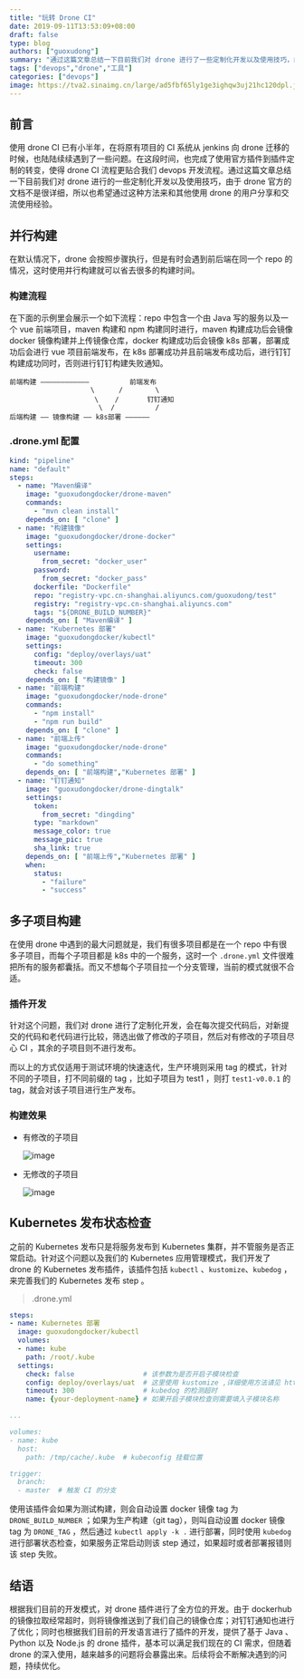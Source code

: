 ```yaml
---
title: "玩转 Drone CI"
date: 2019-09-11T13:53:09+08:00
draft: false
type: blog
authors: ["guoxudong"]
summary: "通过这篇文章总结一下目前我们对 drone 进行了一些定制化开发以及使用技巧，由于 drone 官方的文档不是很详细，所以也希望通过这种方法来和其他使用 drone 的用户分享和交流使用经验。"
tags: ["devops","drone","工具"]
categories: ["devops"]
image: https://tva2.sinaimg.cn/large/ad5fbf65ly1ge3ighqw3uj21hc120dpl.jpg
---
```


## 前言

使用 drone CI 已有小半年，在将原有项目的 CI 系统从 jenkins 向 drone 迁移的时候，也陆陆续续遇到了一些问题。在这段时间，也完成了使用官方插件到插件定制的转变，使得 drone CI 流程更贴合我们 devops 开发流程。通过这篇文章总结一下目前我们对 drone 进行的一些定制化开发以及使用技巧，由于 drone 官方的文档不是很详细，所以也希望通过这种方法来和其他使用 drone 的用户分享和交流使用经验。

## 并行构建

在默认情况下，drone 会按照步骤执行，但是有时会遇到前后端在同一个 repo 的情况，这时使用并行构建就可以省去很多的构建时间。

### 构建流程

在下面的示例里会展示一个如下流程：repo 中包含一个由 Java 写的服务以及一个 vue 前端项目，maven 构建和 npm 构建同时进行，maven 构建成功后会镜像 docker 镜像构建并上传镜像仓库，docker 构建成功后会镜像 k8s 部署，部署成功后会进行 vue 项目前端发布，在 k8s 部署成功并且前端发布成功后，进行钉钉构建成功同时，否则进行钉钉构建失败通知。

```text
前端构建 ————————————          前端发布
                    \      /        \
                     \    /       钉钉通知
                      \  /          /
后端构建 —— 镜像构建 —— k8s部署 ——————

```
### .drone.yml 配置

```yaml
kind: "pipeline"
name: "default"
steps:
  - name: "Maven编译"
    image: "guoxudongdocker/drone-maven"
    commands:
      - "mvn clean install"
    depends_on: [ "clone" ]
  - name: "构建镜像"
    image: "guoxudongdocker/drone-docker"
    settings:
      username:
        from_secret: "docker_user"
      password:
        from_secret: "docker_pass"
      dockerfile: "Dockerfile"
      repo: "registry-vpc.cn-shanghai.aliyuncs.com/guoxudong/test"
      registry: "registry-vpc.cn-shanghai.aliyuncs.com"
      tags: "${DRONE_BUILD_NUMBER}"
    depends_on: [ "Maven编译" ]
  - name: "Kubernetes 部署"
    image: "guoxudongdocker/kubectl"
    settings:
      config: "deploy/overlays/uat"
      timeout: 300
      check: false
    depends_on: [ "构建镜像" ]
  - name: "前端构建"
    image: "guoxudongdocker/node-drone"
    commands:
      - "npm install"
      - "npm run build"
    depends_on: [ "clone" ]
  - name: "前端上传"
    image: "guoxudongdocker/node-drone"
    commands:
      - "do something"
    depends_on: [ "前端构建","Kubernetes 部署" ]
  - name: "钉钉通知"
    image: "guoxudongdocker/drone-dingtalk"
    settings:
      token:
        from_secret: "dingding"
      type: "markdown"
      message_color: true
      message_pic: true
      sha_link: true
    depends_on: [ "前端上传","Kubernetes 部署" ]
    when:
      status:
        - "failure"
        - "success"
```

## 多子项目构建

在使用 drone 中遇到的最大问题就是，我们有很多项目都是在一个 repo 中有很多子项目，而每个子项目都是 k8s 中的一个服务，这时一个 `.drone.yml` 文件很难把所有的服务都囊括。而又不想每个子项目拉一个分支管理，当前的模式就很不合适。

### 插件开发

针对这个问题，我们对 drone 进行了定制化开发，会在每次提交代码后，对新提交的代码和老代码进行比较，筛选出做了修改的子项目，然后对有修改的子项目尽心 CI ，其余的子项目则不进行发布。

而以上的方式仅适用于测试环境的快速迭代，生产环境则采用 tag 的模式，针对不同的子项目，打不同前缀的 tag ，比如子项目为 test1 ，则打 `test1-v0.0.1` 的 tag，就会对该子项目进行生产发布。

### 构建效果

- 有修改的子项目

    ![image](https://tva2.sinaimg.cn/large/ad5fbf65gy1gkr5icm3onj21o016e4ij.jpg)

- 无修改的子项目

    ![image](https://tvax3.sinaimg.cn/large/ad5fbf65gy1gkr5j5olenj21o014inf9.jpg)


## Kubernetes 发布状态检查

之前的 Kubernetes 发布只是将服务发布到 Kubernetes 集群，并不管服务是否正常启动。针对这个问题以及我们的 Kubernetes 应用管理模式，我们开发了 drone 的 Kubernetes 发布插件，该插件包括 `kubectl` 、`kustomize`、`kubedog` ，来完善我们的 Kubernetes 发布 step 。

> .drone.yml

```yaml
steps:
- name: Kubernetes 部署
  image: guoxudongdocker/kubectl
  volumes:
  - name: kube
    path: /root/.kube
  settings:
    check: false                 # 该参数为是否开启子模块检查
    config: deploy/overlays/uat  # 这里使用 kustomize ,详细使用方法请见 https://github.com/kubernetes-sigs/kustomize
    timeout: 300                 # kubedog 的检测超时
    name: {your-deployment-name} # 如果开启子模块检查则需要填入子模块名称

...

volumes:
- name: kube
  host:
    path: /tmp/cache/.kube  # kubeconfig 挂载位置

trigger:
  branch:
  - master  # 触发 CI 的分支
```

使用该插件会如果为测试构建，则会自动设置 docker 镜像 tag 为 `DRONE_BUILD_NUMBER` ；如果为生产构建（git tag），则叫自动设置 docker 镜像 tag 为 `DRONE_TAG` ，然后通过 `kubectl apply -k .` 进行部署，同时使用 `kubedog` 进行部署状态检查，如果服务正常启动则该 step 通过，如果超时或者部署报错则该 step 失败。

## 结语

根据我们目前的开发模式，对 drone 插件进行了全方位的开发。由于 dockerhub 的镜像拉取经常超时，则将镜像推送到了我们自己的镜像仓库；对钉钉通知也进行了优化；同时也根据我们目前的开发语言进行了插件的开发，提供了基于 Java 、Python 以及 Node.js 的 drone 插件，基本可以满足我们现在的 CI 需求，但随着 drone 的深入使用，越来越多的问题将会暴露出来。后续将会不断解决遇到的问题，持续优化。
